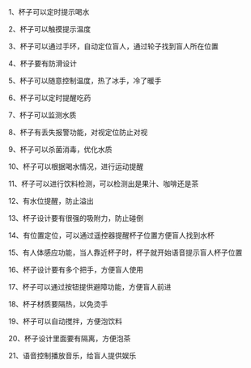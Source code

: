 1、杯子可以定时提示喝水

2、杯子可以触摸提示温度

3、杯子可以通过手环，自动定位盲人，通过轮子找到盲人所在位置

4、杯子要有防滑设计

5、杯子可以随意控制温度，热了冰手，冷了暖手

6、杯子可以定时提醒吃药

7、杯子可以监测水质

8、杯子有丢失报警功能，对视定位防止对视

9、杯子可以杀菌消毒，优化水质

10、杯子可以根据喝水情况，进行运动提醒

11、杯子可以进行饮料检测，可以检测出是果汁、咖啡还是茶

12、有水位提醒，防止溢出

13、杯子设计要有很强的吸附力，防止碰倒

14、有位置定位，可以通过遥控器提醒杯子位置方便盲人找到水杯

15、有人体感应功能，当人靠近杯子时，杯子就开始语音提示盲人杯子位置

16、杯子设计要有多个把手，方便盲人使用

17、杯子可以通过按钮提供避障功能，方便盲人前进

18、杯子材质要隔热，以免烫手

19、杯子可以自动搅拌，方便泡饮料

20、杯子设计里面要有隔离，方便泡茶

21、语音控制播放音乐，给盲人提供娱乐
